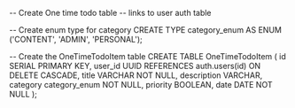 -- Create One time todo table
-- links to user auth table

-- Create enum type for category
CREATE TYPE category_enum AS ENUM ('CONTENT', 'ADMIN', 'PERSONAL');

-- Create the OneTimeTodoItem table
CREATE TABLE OneTimeTodoItem (
    id SERIAL PRIMARY KEY,
    user_id UUID REFERENCES auth.users(id) ON DELETE CASCADE,
    title VARCHAR NOT NULL,
    description VARCHAR,
    category category_enum NOT NULL,
    priority BOOLEAN,
    date DATE NOT NULL
);